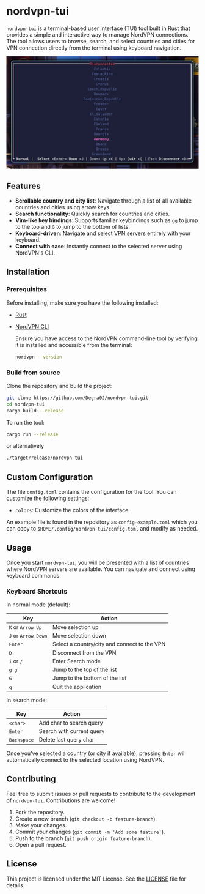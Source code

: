 # nordvpn-tui

`nordvpn-tui` is a terminal-based user interface (TUI) tool built in Rust that provides a simple and interactive way to manage NordVPN connections. The tool allows users to browse, search, and select countries and cities for VPN connection directly from the terminal using keyboard navigation.

![screenshot](./screenshot.jpg)

## Features

- **Scrollable country and city list**: Navigate through a list of all available countries and cities using arrow keys.
- **Search functionality**: Quickly search for countries and cities.
- **Vim-like key bindings**: Supports familiar keybindings such as `gg` to jump to the top and `G` to jump to the bottom of lists.
- **Keyboard-driven**: Navigate and select VPN servers entirely with your keyboard.
- **Connect with ease**: Instantly connect to the selected server using NordVPN's CLI.

## Installation

### Prerequisites

Before installing, make sure you have the following installed:

- [Rust](https://www.rust-lang.org/tools/install)
- [NordVPN CLI](https://nordvpn.com/download/linux/)
  
  Ensure you have access to the NordVPN command-line tool by verifying it is installed and accessible from the terminal:

  ```bash
  nordvpn --version
  ```

### Build from source

Clone the repository and build the project:

```bash
git clone https://github.com/Degra02/nordvpn-tui.git
cd nordvpn-tui
cargo build --release
```

To run the tool:

```bash
cargo run --release
```
or alternatively
```bash
./target/release/nordvpn-tui
```

## Custom Configuration

The file `config.toml` contains the configuration for the tool. You can customize the following settings:

- `colors`: Customize the colors of the interface.

An example file is found in the repository as `config-example.toml` which you can copy to `$HOME/.config/nordvpn-tui/config.toml` and modify as needed.

## Usage

Once you start `nordvpn-tui`, you will be presented with a list of countries where NordVPN servers are available. You can navigate and connect using keyboard commands.

### Keyboard Shortcuts

In normal mode (default):

| Key          | Action                                       |
|----------------------|----------------------------------------------|
| `K` or `Arrow Up`   | Move selection up                            |
| `J` or `Arrow Down` | Move selection down                          |
| `Enter`      | Select a country/city and connect to the VPN |
| `D`       | Disconnect from the VPN                      |
| `i` or `/` | Enter Search mode                            |
| `g g`        | Jump to the top of the list                  |
| `G`          | Jump to the bottom of the list               |
| `q`          | Quit the application                         |

In search mode:

| Key        | Action                                       |
|------------|----------------------------------------------|
| `<char>`     | Add char to search query |
| `Enter`      | Search with current query |
| `Backspace`  | Delete last query char |

Once you've selected a country (or city if available), pressing `Enter` will automatically connect to the selected location using NordVPN.

## Contributing

Feel free to submit issues or pull requests to contribute to the development of `nordvpn-tui`. Contributions are welcome!

1. Fork the repository.
2. Create a new branch (`git checkout -b feature-branch`).
3. Make your changes.
4. Commit your changes (`git commit -m 'Add some feature'`).
5. Push to the branch (`git push origin feature-branch`).
6. Open a pull request.

## License

This project is licensed under the MIT License. See the [LICENSE](LICENSE) file for details.
